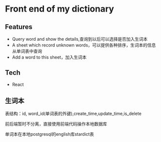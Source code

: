 # Front end of my dictionary

## Features

- Query word and show the details,查询到以后可以选择是否加入生词本
- A sheet which record unknown words，可以提供各种排序，生词本的信息从单词表中查询
- Add a word to this sheet，加入生词本

## Tech

- React

## 生词本
表结构：id, word_id(单词表的外键),create_time,update_time,is_delete

前后端暂时不分离，直接使用前端代码操作本地数据库

单词本在本地postgresql的english库stardict表